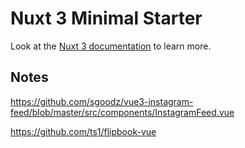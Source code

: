 # Nuxt 3 Minimal Starter

Look at the [Nuxt 3 documentation](https://nuxt.com/docs/getting-started/introduction) to learn more.

## Notes

https://github.com/sgoodz/vue3-instagram-feed/blob/master/src/components/InstagramFeed.vue

https://github.com/ts1/flipbook-vue
